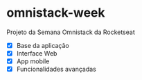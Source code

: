 # omnistack-week
Projeto da Semana Omnistack da Rocketseat

- [x] Base da aplicação
- [x] Interface Web
- [x] App mobile
- [x] Funcionalidades avançadas
